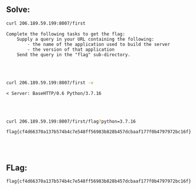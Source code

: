 ## Solve:

```bash
curl 206.189.59.199:8007/first
```
```plain
Complete the following tasks to get the flag: 
    Supply a query in your URL containing the following:
        - the name of the application used to build the server
        - the version of that application 
    Send the query in the "flag" sub-directory.
```
<br><br>

```bash
curl 206.189.59.199:8007/first -v
```
```plaintext
< Server: BaseHTTP/0.6 Python/3.7.16
```
<br><br>

```bash
curl 206.189.59.199:8007/first/flag?python=3.7.16
```
```plain
flag{cf4d66370a137b574b4c7e548ff56983b828b457dcbaaf177f0b4797972bc16f}
```
<br><br>

## FLag:

`flag{cf4d66370a137b574b4c7e548ff56983b828b457dcbaaf177f0b4797972bc16f}`
